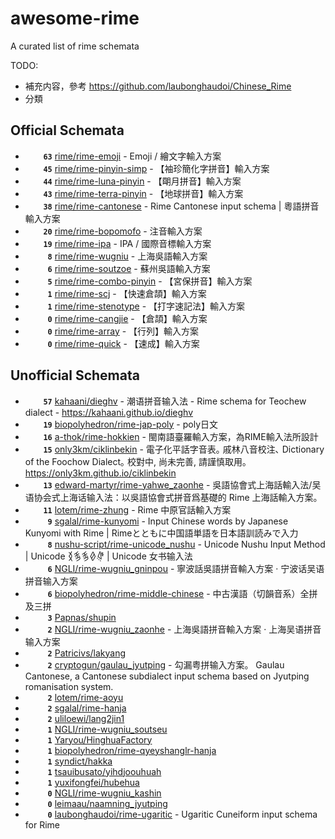 # awesome-rime

A curated list of rime schemata

TODO:

- 補充内容，參考 <https://github.com/laubonghaudoi/Chinese_Rime>
- 分類

## Official Schemata

- **<code>&nbsp;&nbsp;&nbsp;&nbsp;63</code>** [rime/rime-emoji](https://github.com/rime/rime-emoji) - Emoji / 繪文字輸入方案
- **<code>&nbsp;&nbsp;&nbsp;&nbsp;45</code>** [rime/rime-pinyin-simp](https://github.com/rime/rime-pinyin-simp) - 【袖珍簡化字拼音】輸入方案
- **<code>&nbsp;&nbsp;&nbsp;&nbsp;44</code>** [rime/rime-luna-pinyin](https://github.com/rime/rime-luna-pinyin) - 【朙月拼音】輸入方案
- **<code>&nbsp;&nbsp;&nbsp;&nbsp;43</code>** [rime/rime-terra-pinyin](https://github.com/rime/rime-terra-pinyin) - 【地球拼音】輸入方案
- **<code>&nbsp;&nbsp;&nbsp;&nbsp;38</code>** [rime/rime-cantonese](https://github.com/rime/rime-cantonese) - Rime Cantonese input schema | 粵語拼音輸入方案
- **<code>&nbsp;&nbsp;&nbsp;&nbsp;20</code>** [rime/rime-bopomofo](https://github.com/rime/rime-bopomofo) - 注音輸入方案
- **<code>&nbsp;&nbsp;&nbsp;&nbsp;19</code>** [rime/rime-ipa](https://github.com/rime/rime-ipa) - IPA / 國際音標輸入方案
- **<code>&nbsp;&nbsp;&nbsp;&nbsp;&nbsp;8</code>** [rime/rime-wugniu](https://github.com/rime/rime-wugniu) - 上海吳語輸入方案
- **<code>&nbsp;&nbsp;&nbsp;&nbsp;&nbsp;6</code>** [rime/rime-soutzoe](https://github.com/rime/rime-soutzoe) - 蘇州吳語輸入方案
- **<code>&nbsp;&nbsp;&nbsp;&nbsp;&nbsp;5</code>** [rime/rime-combo-pinyin](https://github.com/rime/rime-combo-pinyin) - 【宮保拼音】輸入方案
- **<code>&nbsp;&nbsp;&nbsp;&nbsp;&nbsp;1</code>** [rime/rime-scj](https://github.com/rime/rime-scj) - 【快速倉頡】輸入方案
- **<code>&nbsp;&nbsp;&nbsp;&nbsp;&nbsp;1</code>** [rime/rime-stenotype](https://github.com/rime/rime-stenotype) - 【打字速記法】輸入方案
- **<code>&nbsp;&nbsp;&nbsp;&nbsp;&nbsp;0</code>** [rime/rime-cangjie](https://github.com/rime/rime-cangjie) - 【倉頡】輸入方案
- **<code>&nbsp;&nbsp;&nbsp;&nbsp;&nbsp;0</code>** [rime/rime-array](https://github.com/rime/rime-array) - 【行列】輸入方案
- **<code>&nbsp;&nbsp;&nbsp;&nbsp;&nbsp;0</code>** [rime/rime-quick](https://github.com/rime/rime-quick) - 【速成】輸入方案

## Unofficial Schemata

- **<code>&nbsp;&nbsp;&nbsp;&nbsp;57</code>** [kahaani/dieghv](https://github.com/kahaani/dieghv) - 潮语拼音输入法 - Rime schema for Teochew dialect - https://kahaani.github.io/dieghv
- **<code>&nbsp;&nbsp;&nbsp;&nbsp;19</code>** [biopolyhedron/rime-jap-poly](https://github.com/biopolyhedron/rime-jap-poly) - poly日文
- **<code>&nbsp;&nbsp;&nbsp;&nbsp;16</code>** [a-thok/rime-hokkien](https://github.com/a-thok/rime-hokkien) - 閩南語臺羅輸入方案，為RIME輸入法所設計
- **<code>&nbsp;&nbsp;&nbsp;&nbsp;15</code>** [only3km/ciklinbekin](https://github.com/only3km/ciklinbekin) - 電子化平話字音表｡ 戚林八音校注､ Dictionary of the Foochow Dialect｡ 校對中, 尚未完善, 請謹慎取用｡ https://only3km.github.io/ciklinbekin
- **<code>&nbsp;&nbsp;&nbsp;&nbsp;13</code>** [edward-martyr/rime-yahwe_zaonhe](https://github.com/edward-martyr/rime-yahwe_zaonhe) - 吳語協會式上海話輸入法/吴语协会式上海话输入法：以吳語協會式拼音爲基礎的 Rime 上海話輸入方案。
- **<code>&nbsp;&nbsp;&nbsp;&nbsp;11</code>** [lotem/rime-zhung](https://github.com/lotem/rime-zhung) - Rime 中原官話輸入方案
- **<code>&nbsp;&nbsp;&nbsp;&nbsp;&nbsp;9</code>** [sgalal/rime-kunyomi](https://github.com/sgalal/rime-kunyomi) - Input Chinese words by Japanese Kunyomi with Rime | Rimeとともに中国語単語を日本語訓読みで入力
- **<code>&nbsp;&nbsp;&nbsp;&nbsp;&nbsp;8</code>** [nushu-script/rime-unicode_nushu](https://github.com/nushu-script/rime-unicode_nushu) - Unicode Nushu Input Method | Unicode 𛆁𛈬𛈬𛇈𛊡 | Unicode 女书输入法
- **<code>&nbsp;&nbsp;&nbsp;&nbsp;&nbsp;6</code>** [NGLI/rime-wugniu_gninpou](https://github.com/NGLI/rime-wugniu_gninpou) - 寧波話吳語拼音輸入方案 · 宁波话吴语拼音输入方案
- **<code>&nbsp;&nbsp;&nbsp;&nbsp;&nbsp;6</code>** [biopolyhedron/rime-middle-chinese](https://github.com/biopolyhedron/rime-middle-chinese) - 中古漢語（切韻音系）全拼及三拼
- **<code>&nbsp;&nbsp;&nbsp;&nbsp;&nbsp;3</code>** [Papnas/shupin](https://github.com/Papnas/shupin)
- **<code>&nbsp;&nbsp;&nbsp;&nbsp;&nbsp;2</code>** [NGLI/rime-wugniu_zaonhe](https://github.com/NGLI/rime-wugniu_zaonhe) - 上海吳語拼音輸入方案 · 上海吴语拼音输入方案
- **<code>&nbsp;&nbsp;&nbsp;&nbsp;&nbsp;2</code>** [Patricivs/lakyang](https://github.com/Patricivs/lakyang)
- **<code>&nbsp;&nbsp;&nbsp;&nbsp;&nbsp;2</code>** [cryptogun/gaulau_jyutping](https://github.com/cryptogun/gaulau_jyutping) - 勾漏粤拼输入方案。 Gaulau Cantonese, a Cantonese subdialect input schema based on Jyutping romanisation system.
- **<code>&nbsp;&nbsp;&nbsp;&nbsp;&nbsp;2</code>** [lotem/rime-aoyu](https://github.com/lotem/rime-aoyu)
- **<code>&nbsp;&nbsp;&nbsp;&nbsp;&nbsp;2</code>** [sgalal/rime-hanja](https://github.com/sgalal/rime-hanja)
- **<code>&nbsp;&nbsp;&nbsp;&nbsp;&nbsp;2</code>** [uliloewi/lang2jin1](https://github.com/uliloewi/lang2jin1)
- **<code>&nbsp;&nbsp;&nbsp;&nbsp;&nbsp;1</code>** [NGLI/rime-wugniu_soutseu](https://github.com/NGLI/rime-wugniu_soutseu)
- **<code>&nbsp;&nbsp;&nbsp;&nbsp;&nbsp;1</code>** [Yaryou/HinghuaFactory](https://github.com/Yaryou/HinghuaFactory)
- **<code>&nbsp;&nbsp;&nbsp;&nbsp;&nbsp;1</code>** [biopolyhedron/rime-qyeyshanglr-hanja](https://github.com/biopolyhedron/rime-qyeyshanglr-hanja)
- **<code>&nbsp;&nbsp;&nbsp;&nbsp;&nbsp;1</code>** [syndict/hakka](https://github.com/syndict/hakka)
- **<code>&nbsp;&nbsp;&nbsp;&nbsp;&nbsp;1</code>** [tsauibusato/yihdjoouhuah](https://github.com/tsauibusato/yihdjoouhuah)
- **<code>&nbsp;&nbsp;&nbsp;&nbsp;&nbsp;1</code>** [yuxifongfei/hubehua](https://github.com/yuxifongfei/hubehua)
- **<code>&nbsp;&nbsp;&nbsp;&nbsp;&nbsp;0</code>** [NGLI/rime-wugniu_kashin](https://github.com/NGLI/rime-wugniu_kashin)
- **<code>&nbsp;&nbsp;&nbsp;&nbsp;&nbsp;0</code>** [leimaau/naamning_jyutping](https://github.com/leimaau/naamning_jyutping)
- **<code>&nbsp;&nbsp;&nbsp;&nbsp;&nbsp;0</code>** [laubonghaudoi/rime-ugaritic](https://github.com/laubonghaudoi/rime-ugaritic) - Ugaritic Cuneiform input schema for Rime
